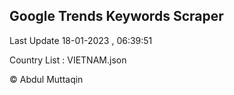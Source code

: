 

## Google Trends Keywords Scraper 
 
Last Update 18-01-2023 , 06:39:51

Country List :
VIETNAM.json



© Abdul Muttaqin 
